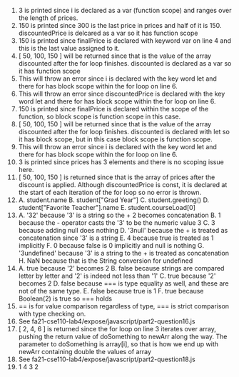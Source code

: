 1) 3 is printed since i is declared as a var (function scope) and ranges over the length of prices.
2) 150 is printed since 300 is the last price in prices and half of it is 150. discountedPrice is delcared as a var so it has function scope
3) 150 is printed since finalPrice is declared with keyword var on line 4 and this is the last value assigned to it.
4) [ 50, 100, 150 ] will be returned since that is the value of the array discounted after the for loop finishes. discounted is declared as a var so it has function scope
5) This will throw an error since i is declared with the key word let and there for has block scope within the for loop on line 6.
6) This will throw an error since discountedPrice is declared with the key word let and there for has block scope within the for loop on line 6.
7) 150 is printed since finalPrice is declared within the scope of the function, so block scope is function scope in this case.
8) [ 50, 100, 150 ] will be returned since that is the value of the array discounted after the for loop finishes. discounted is declared with let so it has block scope, but in this case block scope is function scope.
9) This will throw an error since i is declared with the key word let and there for has block scope within the for loop on line 6.
10) 3 is printed since prices has 3 elements and there is no scoping issue here.
11) [ 50, 100, 150 ] is returned since that is the array of prices after the discount is applied. Although discountedPrice is const, it is declared at the start of each iteration of the for loop so no error is thrown.
12) A. student.name
    B. student["Grad Year"]
    C. student.greeting()
    D. student["Favorite Teacher"].name
    E. student.courseLoad[0]
13) A. '32' because '3' is a string so the + 2 becomes concatenation
    B. 1 because the - operator casts the '3' to be the numeric value 3
    C. 3 because adding null does nothing
    D. '3null' because the + is treated as concatenation since '3' is a string
    E. 4 because true is treated as 1 implicitly
    F. 0 because false is 0 implicitly and null is nothing
    G. '3undefined' because '3' is a string to the + is treated as concatenation
    H. NaN because that is the String conversion for undefined
14) A. true because '2' becomes 2
    B. false because strings are compared letter by letter and '2' is indeed not less than '1'
    C. true because '2' becomes 2
    D. false because === is type equality as well, and these are not of the same type.
    E. false because true is 1
    F. true because Boolean(2) is true so === holds
15) == is for value comparison regardless of type, === is strict comparison with type checking on.
16) See fa21-cse110-lab4/expose/javascript/part2-question16.js
17) [ 2, 4, 6 ] is returned since the for loop on line 3 iterates over array, pushing the return value of doSomething to newArr along the way. The parameter to doSomething is array[i], so that is how we end up with newArr containing double the values of array
18) See fa21-cse110-lab4/expose/javascript/part2-question18.js
19) 1
    4
    3
    2